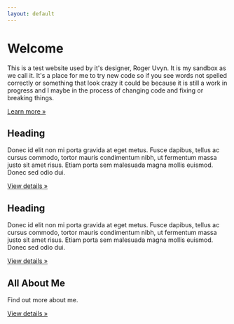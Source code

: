 ```yaml
---
layout: default
---
```

 
<div class="container">

<!-- Main hero unit for a primary marketing message or call to action -->
<div class="hero-unit">
<h1>Welcome</h1>
<p>This is a test website used by it's designer, Roger Uvyn. It is my sandbox as we call it. It's a place for me to try new code so if you see words not spelled correctly or something that look crazy it could be because it is still a work in progress and I maybe in the process of changing code and fixing or breaking things.</p>

<p><a class="btn btn-primary btn-large" href="">Learn more &raquo;</a></p>

</div>


<div class="row">
<div class="span4">
<h2>Heading</h2>
<p>Donec id elit non mi porta gravida at eget metus. Fusce dapibus, tellus ac cursus commodo, tortor mauris condimentum nibh, ut fermentum massa justo sit amet risus. Etiam porta sem malesuada magna mollis euismod. Donec sed odio dui. </p>
<p><a class="btn" href="#">View details &raquo;</a></p>
</div>
<div class="span4">
<h2>Heading</h2>
<p>Donec id elit non mi porta gravida at eget metus. Fusce dapibus, tellus ac cursus commodo, tortor mauris condimentum nibh, ut fermentum massa justo sit amet risus. Etiam porta sem malesuada magna mollis euismod. Donec sed odio dui. </p>
<p><a class="btn" href="#">View details &raquo;</a></p>
</div>
<div class="span4">
<h2>All About Me</h2>
<p>Find out more about me.</p>
<p><a class="btn" href="personal.php">View details &raquo;</a></p>
</div>
</div>
